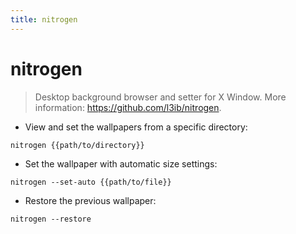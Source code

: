 ```yaml
---
title: nitrogen
---
```

# nitrogen

> Desktop background browser and setter for X Window.
> More information: <https://github.com/l3ib/nitrogen>.

- View and set the wallpapers from a specific directory:

`nitrogen {{path/to/directory}}`

- Set the wallpaper with automatic size settings:

`nitrogen --set-auto {{path/to/file}}`

- Restore the previous wallpaper:

`nitrogen --restore`
